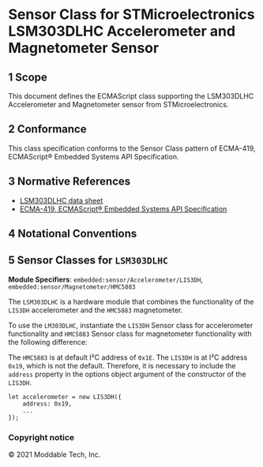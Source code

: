 # Sensor Class for STMicroelectronics LSM303DLHC Accelerometer and Magnetometer Sensor

## 1 Scope

This document defines the ECMAScript class supporting the LSM303DLHC Accelerometer and Magnetometer sensor from STMicroelectronics.

## 2 Conformance

This class specification conforms to the Sensor Class pattern of ECMA-419, ECMAScript® Embedded Systems API Specification.

## 3 Normative References

- [LSM303DLHC data sheet](https://www.st.com/resource/en/datasheet/lsm303dlhc.pdf)
- [ECMA-419, ECMAScript® Embedded Systems API Specification](https://419.ecma-international.org)

## 4 Notational Conventions

## 5 Sensor Classes for `LSM303DLHC`

**Module Specifiers**: `embedded:sensor/Accelerometer/LIS3DH`, `embedded:sensor/Magnetometer/HMC5883`

The `LSM303DLHC` is a hardware module that combines the functionality of the `LIS3DH` accelerometer and the `HMC5883` magnetometer.

To use the `LM303DLHC`, instantiate the `LIS3DH` Sensor class for accelerometer functionality and `HMC5883` Sensor class for magnetometer functionality with the following difference:

The `HMC5883` is at default I²C address of `0x1E`. The `LIS3DH` is at I²C address `0x19`, which is not the default. Therefore, it is necessary to include the `address` property in the options object argument of the constructor of the `LIS3DH`.

```
let accelerometer = new LIS3DH({
	address: 0x19,
	...
});
```


### Copyright notice

© 2021 Moddable Tech, Inc.

